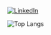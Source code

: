 [![LinkedIn](https://img.shields.io/badge/LinkedIn-0077B5?style=for-the-badge&logo=linkedin&logoColor=white)](https://www.linkedin.com/in/loki0b/)

![Top Langs](https://github-readme-stats.vercel.app/api/top-langs?username=loki0b&show_icons=true&locale=en&theme=radical)
</div>
